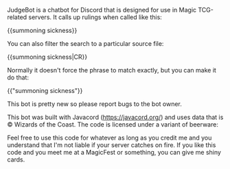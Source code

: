 JudgeBot is a chatbot for Discord that is designed for use in Magic TCG-related servers. It calls up rulings when called like this:

{{summoning sickness}}

You can also filter the search to a particular source file:

{{summoning sickness|CR}}

Normally it doesn't force the phrase to match exactly, but you can make it do that:

{{"summoning sickness"}}

This bot is pretty new so please report bugs to the bot owner.

This bot was built with Javacord (https://javacord.org/) and uses data that is © Wizards of the Coast. The code is licensed under a variant of beerware:

Feel free to use this code for whatever as long as you credit me and you understand that I'm not liable if your server catches on fire. If you like this code and you meet me at a MagicFest or something, you can give me shiny cards.